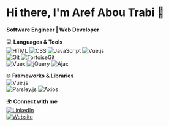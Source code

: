 # Hi there, I'm Aref Abou Trabi 👋

**Software Engineer | Web Developer**

💻 **Languages & Tools**  
![HTML](https://img.shields.io/badge/HTML5-E34F26?style=for-the-badge&logo=html5&logoColor=white)
![CSS](https://img.shields.io/badge/CSS3-1572B6?style=for-the-badge&logo=css3&logoColor=white)
![JavaScript](https://img.shields.io/badge/JavaScript-F7DF1E?style=for-the-badge&logo=javascript&logoColor=black)
![Vue.js](https://img.shields.io/badge/Vue.js-4FC08D?style=for-the-badge&logo=vue.js&logoColor=white)  
![Git](https://img.shields.io/badge/Git-F05032?style=for-the-badge&logo=git&logoColor=white)
![TortoiseGit](https://img.shields.io/badge/TortoiseGit-274C77?style=for-the-badge&logo=tortoisegit&logoColor=white)  
![Vuex](https://img.shields.io/badge/Vuex-34495E?style=for-the-badge&logo=vuex&logoColor=white)
![jQuery](https://img.shields.io/badge/jQuery-0769AD?style=for-the-badge&logo=jquery&logoColor=white)
![Ajax](https://img.shields.io/badge/Ajax-404d59?style=for-the-badge&logo=ajax&logoColor=white)

🌐 **Frameworks & Libraries**  
![Vue.js](https://img.shields.io/badge/Vue.js-4FC08D?style=for-the-badge&logo=vue.js&logoColor=white)  
![Parsley.js](https://img.shields.io/badge/Parsley.js-1BC46B?style=for-the-badge&logo=parsley&logoColor=white)
![Axios](https://img.shields.io/badge/Axios-5A29E4?style=for-the-badge&logo=axios&logoColor=white)

🌍 **Connect with me**  
[![LinkedIn](https://img.shields.io/badge/LinkedIn-0A66C2?style=for-the-badge&logo=linkedin&logoColor=white)](https://www.linkedin.com/in/aref-abou-trabi-6a73aa181/)  
[![Website](https://img.shields.io/badge/Website-4285F4?style=for-the-badge&logo=google-chrome&logoColor=white)](https://www.devitty.com)
